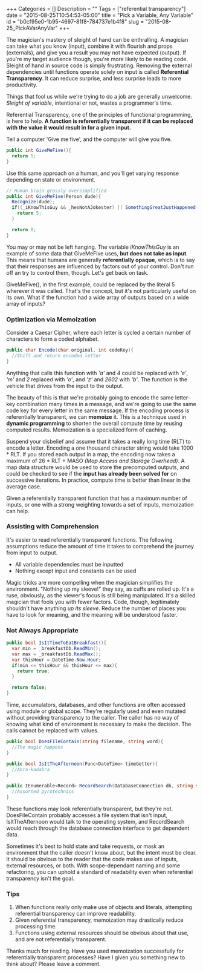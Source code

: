 +++
Categories = []
Description = ""
Tags = ["referential transparency"]
date = "2015-08-25T10:54:53-05:00"
title = "Pick a Variable, Any Variable"
id = "b0cf95e0-1b95-4697-81f8-784737e1b4f8"
slug = "2015-08-25_PickAVarAnyVar"
+++

The magician's mastery of sleight of hand can be enthralling. A magician can take what you know (input), combine it with flourish and props (externals), and give you a result you may not have expected (output). If you're my target audience though, you're more likely to be reading code. Sleight of hand in source code is simply frustrating. Removing the external dependencies until functions operate solely on input is called **Referential Transparency**. It can reduce surprise, and less surprise leads to more productivity.

<!--more-->

Things that fool us while we're trying to do a job are generally unwelcome. _Sleight of variable_, intentional or not, wastes a programmer's time.

Referential Transparency, one of the principles of functional programming, is here to help. **A function is referentially transparent if it can be replaced with the value it would result in for a given input.**

Tell a computer 'Give me five', and the computer will give you five.

```cs
public int GiveMeFive(){
  return 5;
}
```

Use this same approach on a human, and you'll get varying response depending on state or environment.

```cs
// Human brain grossly oversimplified
public int GiveMeFive(Person dude){
  Recognize(dude);
  if((_iKnowThisGuy && _hesNotAJokester) || SomethingGreatJustHappened()){
    return 5;
  }

  return 0;
}
```

You may or may not be left hanging. The variable *iKnowThisGuy* is an example of some data that GiveMeFive uses, **but does not take as input**. This means that humans are generally **referentially opaque**, which is to say that their responses are influenced by factors out of your control. Don't run off an try to control them, though. Let's get back on task.

GiveMeFive(), in the first example, could be replaced by the literal 5 wherever it was called. That's the concept, but it's not particularly useful on its own. What if the function had a wide array of outputs based on a wide array of inputs?

### Optimization via Memoization

Consider a Caesar Cipher, where each letter is cycled a certain number of characters to form a coded alphabet.

```cs
public char Encode(char original, int codeKey){
  //Shift and return encoded letter
}
```

Anything that calls this function with *'a'* and *4* could be replaced with *'e'*, *'m'* and *2* replaced with *'o'*, and *'z'* and *2602* with *'b'*. The function is the vehicle that drives from the input to the output.

The beauty of this is that we're probably going to encode the same letter-key combination many times in a message, and we're going to use the same code key for every letter in the same message. If the encoding process is referentially transparent, we can **memoize** it. This is a technique used in **dynamic programming** to shorten the overall compute time by reusing computed results. Memoization is a specialized form of caching.

Suspend your disbelief and assume that it takes a really long time (RLT) to encode a letter. Encoding a one thousand character string would take 1000 * RLT. If you stored each output in a map, the encoding now takes a maximum of 26 * RLT + MASO *(Map Access and Storage Overhead)*. A map data structure would be used to store the precomputed outputs, and could be checked to see if the **input has already been solved for** on successive iterations. In practice, compute time is better than linear in the average case.

Given a referentially transparent function that has a maximum number of inputs, or one with a strong weighting towards a set of inputs, memoization can help.

### Assisting with Comprehension

It's easier to read referentially transparent functions. The following assumptions reduce the amount of time it takes to comprehend the journey from input to output.

- All variable dependencies must be inputted
- Nothing except input and constants can be used

Magic tricks are more compelling when the magician simplifies the environment. "Nothing up my sleeve!" they say, as cuffs are rolled up. It's a ruse, obviously, as the viewer's focus is still being manipulated. It's a skilled magician that fools you with fewer factors. Code, though, legitimately shouldn't have anything *up its sleeve*. Reduce the number of places you have to look for meaning, and the meaning will be understood faster.

### Not Always Appropriate

```cs
public bool IsItTimeToEatBreakfast(){
  var min = _breakfastDb.ReadMin();
  var max = _breakfastDb.ReadMax();
  var thisHour = DateTime.Now.Hour;
  if(min <= thisHour && thisHour <= max){
    return true;
  }

  return false;
}
```

Time, accumulators, databases, and other functions are often accessed using module or global scope. They're regularly used and even mutated without providing transparency to the caller. The caller has no way of knowing what kind of environment is necessary to make the decision. The calls cannot be replaced with values.

```cs
public bool DoesFileContain(string filename, string word){
  //The magic happens
}

public bool IsItTheAfternoon(Func<DateTime> timeGetter){
  //Abra-kadabra
}

public IEnumerable<Record> RecordSearch(DatabaseConnection db, string searchString){
  //Assorted pyrotechnics
}
```

These functions may look referentially transparent, but they're not. DoesFileContain probably accesses a file system that isn't input, IsItTheAfternoon would talk to the operating system, and RecordSearch would reach through the database connection interface to get dependent data.

Sometimes it's best to hold state and take requests, or mask an environment that the caller doesn't know about, but the intent must be clear. It should be obvious to the reader that the code makes use of inputs, external resources, or both. With scope-dependant naming and some refactoring, you can uphold a standard of readability even when referential transparency isn't the goal.

### Tips

1. When functions really only make use of objects and literals, attempting referential transparency can improve readability.
2. Given referential transparency, memoization may drastically reduce processing time.
3. Functions using external resources should be obvious about that use, and are not referentially transparent.

Thanks much for reading. Have you used memoization successfully for referentially transparent processes? Have I given you something new to think about? Please leave a comment.
